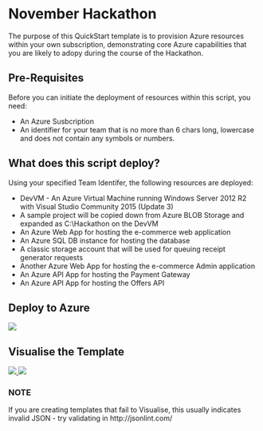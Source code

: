 <h1>November Hackathon</h1>

The purpose of this QuickStart template is to provision Azure resources within your own subscription, demonstrating core Azure capabilities that you are likely to adopy during the course of the Hackathon.

<h2>Pre-Requisites</h2>
Before you can initiate the deployment of resources within this script, you  need:

* An Azure Susbcription
* An identifier for your team that is no more than 6 chars long, lowercase and does not contain any symbols or numbers.

<h2>What does this script deploy?</h2>
Using your specified Team Identifer, the following resources are deployed:

* DevVM - An Azure Virtual Machine running Windows Server 2012 R2 with Visual Studio Community 2015 (Update 3) 
* A sample project will be copied down from Azure BLOB Storage and expanded as C:\Hackathon on the DevVM
* An Azure Web App for hosting the e-commerce web application
* An Azure SQL DB instance for hosting the database
* A classic storage account that will be used for queuing receipt generator requests
* Another Azure Web App for hosting the e-commerce Admin application
* An Azure API App for hosting the Payment Gateway
* An Azure API App for hosting the Offers API


<h2>Deploy to Azure</h2>
<a href="https://portal.azure.com/#create/Microsoft.Template/uri/https%3A%2F%2Fraw.githubusercontent.com%2Fdavesamuelson%2FNovemberHackathon%2Fmaster%2FQuickDeployHackathonResources.json" target="_blank">
    <img src="http://azuredeploy.net/deploybutton.png"/>
</a>

<h2>Visualise the Template</h2>
<a href="http://armviz.io/#/?load=https://raw.githubusercontent.com/davesamuelson/NovemberHackathon/master/QuickDeployHackathonResources.json" target="_blank">
  <img src="http://armviz.io/visualizebutton.png"/>
</a>


<a href="http://armviz.io/#/?load=https://raw.githubusercontent.com/davesamuelson/azure-templates-sitecore/master/Microsoft.Sitecore/Microsoft.Sitecore.ResourceGroupDeployments/Templates/SitecoreIaaS.json" target="_blank">
  <img src="http://armviz.io/visualizebutton.png"/>
</a>


<h3>NOTE</h3>
If you are creating templates that fail to Visualise, this usually indicates invalid JSON - try validating in http://jsonlint.com/




